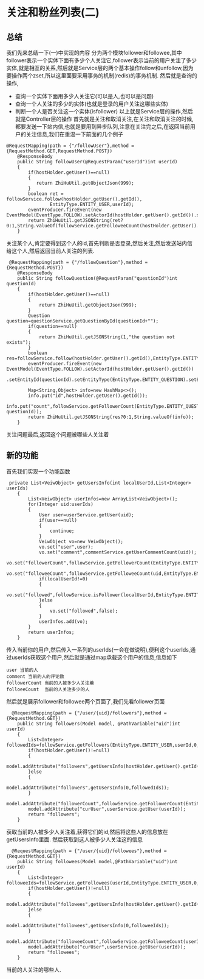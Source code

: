 # 关注和粉丝列表(二)
## 总结
我们先来总结一下(一)中实现的内容
分为两个模块follower和followee,其中follower表示一个实体下面有多少个人关注它,follower表示当前的用户关注了多少实体,就是相互的关系,然后就是Service层的两个基本操作follow和unfollow,因为要操作两个zset,所以这里面要采用事务的机制(redis)的事务机制.
然后就是查询的操作,
* 查询一个实体下面用多少人关注它(可以是人,也可以是问题)
* 查询一个人关注的多少的实体(也就是登录的用户关注这哪些实体)
* 判断一个人是否关注这一个实体(isfollower)
以上就是Service层的操作,然后就是Controller层的操作
首先就是关注和取消关注,在关注和取消关注的时候,都要发送一下站内信,也就是要用到异步队列,注意在关注完之后,在返回当前用户的关注信息,我们在重温一下前面的几个例子
```
@RequestMapping(path = {"/followUser"},method = {RequestMethod.GET,RequestMethod.POST})
    @ResponseBody
    public String followUser(@RequestParam("userId")int userId)
    {
        if(hostHolder.getUser()==null)
        {
           return ZhiHuUtil.getObjectJson(999);
        }
        boolean ret = followService.follow(hostHolder.getUser().getId(),
                EntityType.ENTITY_USER,userId);
        eventProducer.fireEvent(new EventModel(EventType.FOLLOW).setActorId(hostHolder.getUser().getId()).setEntityId(EntityType.ENTITY_USER).setEntityId(userId));
        return ZhiHuUtil.getJSONString(ret?0:1,String.valueOf(followService.getFolloweeCount(hostHolder.getUser().getId(),EntityType.ENTITY_USER)));
    }
```
关注某个人,肯定要得到这个人的id,首先判断是否登录,然后关注,然后发送站内信给这个人,然后返回当前人关注的列表.
```
 @RequestMapping(path = {"/followQuestion"},method = {RequestMethod.POST})
    @ResponseBody
    public String followQuestion(@RequestParam("questionId")int questionId)
    {
        if(hostHolder.getUser()==null)
        {
            return ZhiHuUtil.getObjectJson(999);
        }
        Question question=questionService.getQuestionById(questionId+"");
        if(question==null)
        {
            return ZhiHuUtil.getJSONString(1,"the question not exists");
        }
        boolean res=followService.follow(hostHolder.getUser().getId(),EntityType.ENTITY_QUESTION,questionId);
        eventProducer.fireEvent(new EventModel(EventType.FOLLOW).setActorId(hostHolder.getUser().getId())
        .setEntityId(questionId).setEntityType(EntityType.ENTITY_QUESTION).setEntityOwnerId(question.getUserId()));

        Map<String,Object> info=new HashMap<>();
        info.put("id",hostHolder.getUser().getId());
        info.put("count",followService.getFollowerCount(EntityType.ENTITY_QUESTION, questionId));
        return ZhiHuUtil.getJSONString(res?0:1,String.valueOf(info));
    }
```
关注问题最后,返回这个问题被哪些人关注着

## 新的功能
首先我们实现一个功能函数
```
 private List<VeiwObject> getUsersInfo(int localUserId,List<Integer> userIds)
    {
        List<VeiwObject> userInfos=new ArrayList<VeiwObject>();
        for(Integer uid:userIds)
        {
            User user=userService.getUser(uid);
            if(user==null)
            {
                continue;
            }
            VeiwObject vo=new VeiwObject();
            vo.set("user",user);
            vo.set("comment",commentService.getUserCommentCount(uid));
            vo.set("followerCount",followService.getFollowerCount(EntityType.ENTITY_USER,uid));
            vo.set("followeeCount",followService.getFolloweeCount(uid,EntityType.ENTITY_USER));
            if(localUserId!=0)
            {
                vo.set("followed",followService.isFollower(localUserId,EntityType.ENTITY_USER,uid));
            }else
            {
                vo.set("followed",false);
            }
            userInfos.add(vo);
        }
        return userInfos;
    }
```
传入当前你的用户,然后传入一系列的userIds(一会在做说明),便利这个userIds,通过userIds获取这个用户,然后就是通过map承载这个用户的信息,信息如下
```
user 当前的人
comment 当前的人的评论数
followerCount 当前的人被多少人关注着
folloeeCount  当前的人关注多少的人
```
然后就是展示follower和followee两个页面了,我们先看follower页面
```
  @RequestMapping(path = {"/user/{uid}/followers"},method = {RequestMethod.GET})
    public String followers(Model model, @PathVariable("uid")int userId)
    {
        List<Integer> followedIds=followService.getFollowers(EntityType.ENTITY_USER,userId,0,10);
        if(hostHolder.getUser()!=null)
        {
            model.addAttribute("followers",getUsersInfo(hostHolder.getUser().getId(),followedIds));
        }else
        {
            model.addAttribute("followers",getUsersInfo(0,followedIds));
        }
        model.addAttribute("followerCount",followService.getFollowerCount(EntityType.ENTITY_USER,userId));
        model.addAttribute("curUser",userService.getUser(userId));
        return "followers";
    }
```
获取当前的人被多少人关注着,获得它们的id,然后将这些人的信息放在getUsersInfo里面.
然后获取到这人被多少人关注这的信息
```
  @RequestMapping(path = {"/user/{uid}/followees"},method = {RequestMethod.GET})
    public String followees(Model model,@PathVariable("uid")int userId)
    {
        List<Integer> followeeIds=followService.getFollowees(userId,EntityType.ENTITY_USER,0,10);
        if(hostHolder.getUser()!=null)
        {
            model.addAttribute("followees",getUsersInfo(hostHolder.getUser().getId(),followeeIds));
        }else
        {
            model.addAttribute("followees",getUsersInfo(0,followeeIds));
        }
        model.addAttribute("followeeCount",followService.getFolloweeCount(userId,EntityType.ENTITY_USER));
        model.addAttribute("curUser",userService.getUser(userId));
        return "followees";
    }
```
当前的人关注的哪些人.
